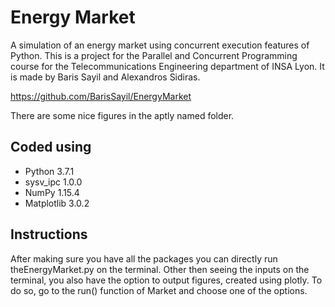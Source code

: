 # Energy Market
A simulation of an energy market using concurrent execution features of Python. This is a project for the Parallel and Concurrent Programming course for the Telecommunications Engineering department of INSA Lyon. It is made by Baris Sayil and Alexandros Sidiras.

https://github.com/BarisSayil/EnergyMarket

There are some nice figures in the aptly named folder.

##  Coded using
                                       
- Python 3.7.1
- sysv_ipc 1.0.0
- NumPy  1.15.4
- Matplotlib 3.0.2

##  Instructions

After making sure you have all the packages you can directly run theEnergyMarket.py on the terminal. Other then seeing the inputs on the terminal, you also have the option to output figures, created using plotly. To do so, go to the run() function of Market and choose one of the options.
